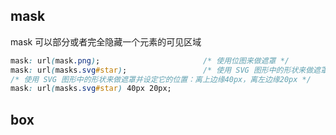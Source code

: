

## mask
 mask 可以部分或者完全隐藏一个元素的可见区域
```css
mask: url(mask.png);                       /* 使用位图来做遮罩 */
mask: url(masks.svg#star);                 /* 使用 SVG 图形中的形状来做遮罩 */
/* 使用 SVG 图形中的形状来做遮罩并设定它的位置：离上边缘40px，离左边缘20px */
mask: url(masks.svg#star) 40px 20px;       
```

## box